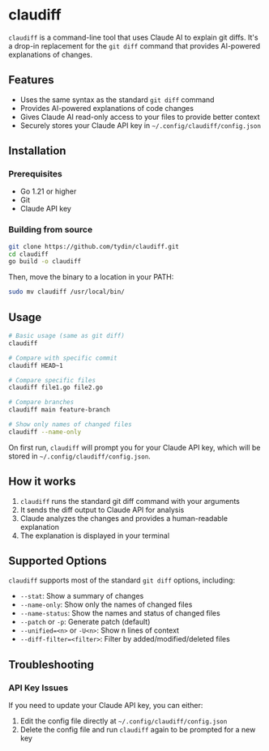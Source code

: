 # claudiff

`claudiff` is a command-line tool that uses Claude AI to explain git diffs. It's a drop-in replacement for the `git diff` command that provides AI-powered explanations of changes.

## Features

- Uses the same syntax as the standard `git diff` command
- Provides AI-powered explanations of code changes
- Gives Claude AI read-only access to your files to provide better context
- Securely stores your Claude API key in `~/.config/claudiff/config.json`

## Installation

### Prerequisites

- Go 1.21 or higher
- Git
- Claude API key

### Building from source

```bash
git clone https://github.com/tydin/claudiff.git
cd claudiff
go build -o claudiff
```

Then, move the binary to a location in your PATH:

```bash
sudo mv claudiff /usr/local/bin/
```

## Usage

```bash
# Basic usage (same as git diff)
claudiff

# Compare with specific commit
claudiff HEAD~1

# Compare specific files
claudiff file1.go file2.go

# Compare branches
claudiff main feature-branch

# Show only names of changed files
claudiff --name-only
```

On first run, `claudiff` will prompt you for your Claude API key, which will be stored in `~/.config/claudiff/config.json`.

## How it works

1. `claudiff` runs the standard git diff command with your arguments
2. It sends the diff output to Claude API for analysis
3. Claude analyzes the changes and provides a human-readable explanation
4. The explanation is displayed in your terminal

## Supported Options

`claudiff` supports most of the standard `git diff` options, including:

- `--stat`: Show a summary of changes
- `--name-only`: Show only the names of changed files
- `--name-status`: Show the names and status of changed files
- `--patch` or `-p`: Generate patch (default)
- `--unified=<n>` or `-U<n>`: Show n lines of context
- `--diff-filter=<filter>`: Filter by added/modified/deleted files

## Troubleshooting

### API Key Issues

If you need to update your Claude API key, you can either:

1. Edit the config file directly at `~/.config/claudiff/config.json`
2. Delete the config file and run `claudiff` again to be prompted for a new key
